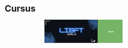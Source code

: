 <p align="center">
  <h1>Cursus</h1>
</p>

<p align="center">
  <img src="images/Libft.png" alt="Ma Photo" style="width: 250px; height: auto; border: none;">
</p>
